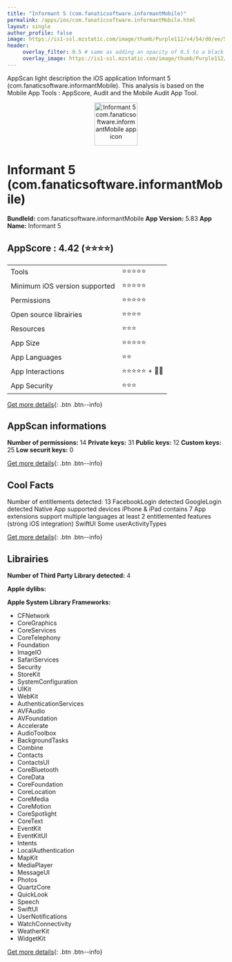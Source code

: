 ```yaml
---
title: "Informant 5 (com.fanaticsoftware.informantMobile)"
permalink: /apps/ios/com.fanaticsoftware.informantMobile.html
layout: single
author_profile: false
image: https://is1-ssl.mzstatic.com/image/thumb/Purple112/v4/54/d0/ee/54d0ee1b-a856-4516-8a01-b8b34691105c/iOSAppIcon-1x_U007emarketing-0-7-0-85-220.png/512x512bb.jpg
header: 
     overlay_filter: 0.5 # same as adding an opacity of 0.5 to a black background
     overlay_image: https://is1-ssl.mzstatic.com/image/thumb/Purple112/v4/54/d0/ee/54d0ee1b-a856-4516-8a01-b8b34691105c/iOSAppIcon-1x_U007emarketing-0-7-0-85-220.png/512x512bb.jpg
---
```

AppScan light description the iOS application Informant 5 (com.fanaticsoftware.informantMobile). This analysis is based on the Mobile App Tools : AppScore, Audit and the Mobile Audit App Tool.

  
  
<div style="text-align: center;"><img src="https://is1-ssl.mzstatic.com/image/thumb/Purple112/v4/54/d0/ee/54d0ee1b-a856-4516-8a01-b8b34691105c/iOSAppIcon-1x_U007emarketing-0-7-0-85-220.png/512x512bb.jpg" width="100" height="100" alt="Informant 5 com.fanaticsoftware.informantMobile app icon"></div>  
  
# Informant 5 (com.fanaticsoftware.informantMobile)

**BundleId:** com.fanaticsoftware.informantMobile
**App Version:** 5.83
**App Name:** Informant 5


## AppScore : 4.42 (⭐️⭐️⭐️⭐️) 

<table>
<tr><td> Tools </td><td> ⭐️⭐️⭐️⭐️⭐️ </td></tr>
<tr><td> Minimum iOS version supported </td><td> ⭐️⭐️⭐️⭐️⭐️ </td></tr>
<tr><td> Permissions </td><td> ⭐️⭐️⭐️⭐️⭐️ </td></tr>
<tr><td> Open source librairies </td><td> ⭐️⭐️⭐️⭐️ </td></tr>
<tr><td> Resources </td><td> ⭐️⭐️⭐️ </td></tr>
<tr><td> App Size </td><td> ⭐️⭐️⭐️⭐️⭐️ </td></tr>
<tr><td> App Languages </td><td> ⭐️⭐️ </td></tr>
<tr><td> App Interactions </td><td> ⭐️⭐️⭐️⭐️⭐️ + 🌟🌟 </td></tr>
<tr><td> App Security </td><td> ⭐️⭐️⭐️ </td></tr>
</table>

[Get more details](/pricing.html){: .btn .btn--info}  
  
## AppScan informations 

**Number of permissions:** 14
**Private keys:** 31
**Public keys:** 12
**Custom keys:** 25
**Low securit keys:** 0
  
[Get more details](/pricing.html){: .btn .btn--info}

## Cool Facts

Number of entitlements detected: 13
FacebookLogin detected
GoogleLogin detected
Native App
supported devices iPhone & iPad
contains 7 App extensions
support multiple languages
at least 2 entitlemented features (strong iOS integration)
SwiftUI
Some userActivityTypes
  
[Get more details](/pricing.html){: .btn .btn--info}

## Librairies 
**Number of Third Party Library detected:** 4

**Apple dylibs:**


**Apple System Library Frameworks:**
- CFNetwork
- CoreGraphics
- CoreServices
- CoreTelephony
- Foundation
- ImageIO
- SafariServices
- Security
- StoreKit
- SystemConfiguration
- UIKit
- WebKit
- AuthenticationServices
- AVFAudio
- AVFoundation
- Accelerate
- AudioToolbox
- BackgroundTasks
- Combine
- Contacts
- ContactsUI
- CoreBluetooth
- CoreData
- CoreFoundation
- CoreLocation
- CoreMedia
- CoreMotion
- CoreSpotlight
- CoreText
- EventKit
- EventKitUI
- Intents
- LocalAuthentication
- MapKit
- MediaPlayer
- MessageUI
- Photos
- QuartzCore
- QuickLook
- Speech
- SwiftUI
- UserNotifications
- WatchConnectivity
- WeatherKit
- WidgetKit


  
[Get more details](/pricing.html){: .btn .btn--info}

